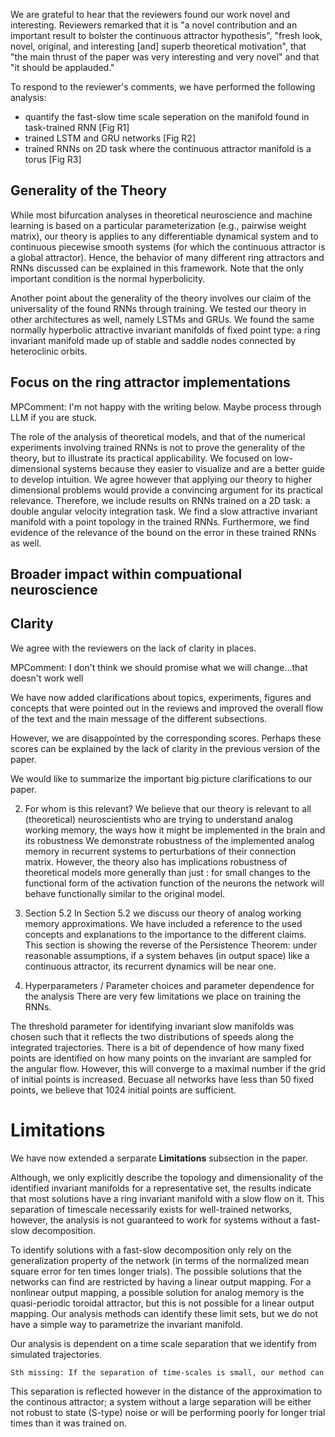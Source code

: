 We are grateful to hear that the reviewers found our work novel and interesting. Reviewers remarked that it is "a novel contribution and an important result to bolster the continuous attractor hypothesis", "fresh look, novel, original, and interesting [and] superb theoretical motivation", that "the main thrust of the paper was very interesting and very novel" and that "it should be applauded."

To respond to the reviewer's comments, we have performed the following analysis:
 - quantify the fast-slow time scale seperation on the manifold found in task-trained RNN [Fig R1]
 - trained LSTM and GRU networks [Fig R2]
 - trained RNNs on 2D task where the continuous attractor manifold is a torus [Fig R3]

## Generality of the Theory

While most bifurcation analyses in theoretical neuroscience and machine learning is based on a particular parameterization (e.g., pairwise weight matrix), our theory is applies to any differentiable dynamical system and to continuous piecewise smooth systems (for which the continuous attractor is a global attractor). Hence, the behavior of many different ring attractors and RNNs discussed can be explained in this framework. Note that the only important condition is the normal hyperbolicity.

Another point about the generality of the theory involves our claim of the universality of the found RNNs through training.
We tested our theory in other architectures as well, namely LSTMs and GRUs.
We found the same normally hyperbolic attractive invariant manifolds of fixed point type: a ring invariant manifold made up of stable and saddle nodes connected by heteroclinic orbits.

## Focus on the ring attractor implementations

MPComment: I'm not happy with the writing below. Maybe process through LLM if you are stuck.

The role of the analysis of theoretical models, and that of the numerical experiments involving trained RNNs is not to prove the generality of the theory, but to illustrate its practical applicability.
We focused on low-dimensional systems because they easier to visualize and are a better guide to develop intuition.
We agree however that applying our theory to higher dimensional problems would provide a convincing argument for its practical relevance.
Therefore, we include results on RNNs trained on a 2D task: a double angular velocity integration task.
We find a slow attractive invariant manifold with a point topology in the trained RNNs.
Furthermore, we find evidence of the relevance of the bound on the error in these trained RNNs as well.

## Broader impact within compuational neuroscience


## Clarity

We agree with the reviewers on the lack of clarity in places.

MPComment: I don't think we should promise what we will change...that doesn't work well

We have now added clarifications about topics, experiments, figures and concepts that were pointed out in the reviews and improved the overall flow of the text and the main message of the different subsections.

However, we are disappointed by the corresponding scores.
Perhaps these scores can be explained by the lack of clarity in the previous version of the paper.


We would like to summarize the important big picture clarifications to our paper.



2. For whom is this relevant? <!--# Discuss contributions and impacts-->
We believe that our theory is relevant to all (theoretical) neuroscientists who are trying to understand analog working memory, the ways how it might be implemented in the brain and its robustness
We demonstrate robustness of the implemented analog memory in recurrent systems to perturbations of their connection matrix.
However, the theory also has implications robustness of theoretical models more generally than just : for small changes to the functional form of the activation function of the neurons the network will behave functionally similar to the original model.


3. Section 5.2
In Section 5.2 we discuss our theory of analog working memory approximations.
We have included a reference to the used concepts and explanations to the importance to the different claims.
This section is showing the reverse of the Persistence Theorem: under reasonable assumptions, if a system behaves (in output space) like a continuous attractor, its recurrent dynamics will be near one.




4. Hyperparameters / Parameter choices and parameter dependence for the analysis
There are very few limitations we place on training the RNNs.


The threshold parameter for identifying invariant slow manifolds was chosen such that it reflects the two distributions of speeds along the integrated trajectories.
There is a bit of dependence of how many fixed points are identified on how many points on the invariant are sampled for the angular flow.
However, this will converge to a maximal number if the grid of initial points is increased.
Becuase all networks have less than 50 fixed points, we believe that 1024 initial points are sufficient.






# Limitations

We have now extended a serparate **Limitations** subsection in the paper.


Although, we only explicitly describe the topology and dimensionality of the identified invariant manifolds for a representative set, the results indicate that most solutions have a ring invariant manifold with a slow flow on it.
This separation of timescale necessarily exists for well-trained networks, however, the analysis is not guaranteed to work for systems without a fast-slow decomposition.

To identify solutions with a fast-slow decomposition only rely on the generalization property of the network (in terms of the normalized mean square error for ten times longer trials).
The possible solutions that the networks can find are restricted by having a linear output mapping.
For a nonlinear output mapping, a possible solution for analog memory is the quasi-periodic toroidal attractor, but this is not possible for a linear output mapping.
Our analysis methods can identify these limit sets, but we do not have a simple way to parametrize the invariant manifold.

Our analysis is dependent on a time scale separation that we identify from simulated trajectories.
```
Sth missing: If the separation of time-scales is small, our method can
```
This separation is reflected however in the distance of the approximation to the continous attractor; a system without a large separation will be either not robust to state (S-type) noise or will be performing poorly for longer trial times than it was trained on.



